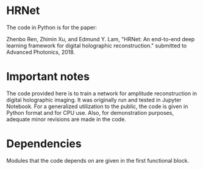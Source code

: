# HRNet

The code in Python is for the paper:

Zhenbo Ren, Zhimin Xu, and Edmund Y. Lam, "HRNet: An end-to-end deep learning framework for digital holographic reconstruction." submitted to Advanced Photonics, 2018.

# Important notes
The code provided here is to train a network for amplitude reconstruction in digital holographic imaging. It was originally run and tested in Jupyter Notebook. For a generalized utilization to the public, the code is given in Python format and for CPU use. Also, for demonstration purposes, adequate minor revisions are made in the code.

# Dependencies
Modules that the code depends on are given in the first functional block.
